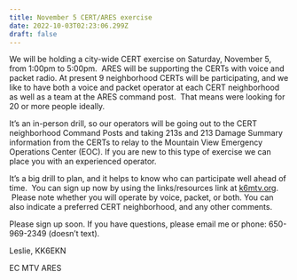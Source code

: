 ```yaml
---
title: November 5 CERT/ARES exercise
date: 2022-10-03T02:23:06.299Z
draft: false
---
```

We will be holding a city-wide CERT exercise on Saturday, November 5, from 1:00pm to 5:00pm.  ARES will be supporting the CERTs with voice and packet radio. At present 9 neighborhood CERTs will be participating, and we like to have both a voice and packet operator at each CERT neighborhood as well as a team at the ARES command post.  That means were looking for 20 or more people ideally.

It’s an in-person drill, so our operators will be going out to the CERT neighborhood Command Posts and taking 213s and 213 Damage Summary information from the CERTs to relay to the Mountain View Emergency Operations Center (EOC). If you are new to this type of exercise we can place you with an experienced operator.

It’s a big drill to plan, and it helps to know who can participate well ahead of time.  You can sign up now by using the links/resources link at [k6mtv.org](http://k6mtv.org/).  Please note whether you will operate by voice, packet, or both. You can also indicate a preferred CERT neighborhood, and any other comments.

Please sign up soon. If you have questions, please email me or phone: 650-969-2349 (doesn’t text).

Leslie, KK6EKN

EC MTV ARES